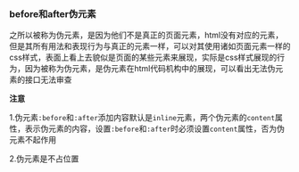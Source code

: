 ### before和after伪元素

之所以被称为伪元素，是因为他们不是真正的页面元素，html没有对应的元素，但是其所有用法和表现行为与真正的元素一样，可以对其使用诸如页面元素一样的css样式，表面上看上去貌似是页面的某些元素来展现，实际是css样式展现的行为，因为被称为伪元素，是伪元素在html代码机构中的展现，可以看出无法伪元素的接口无法审查



**注意**

1.伪元素`:before`和`:after`添加内容默认是`inline`元素，两个伪元素的`content`属性，表示伪元素的内容，设置`:before`和`:after`时必须设置`content`属性，否为伪元素不起作用

2.伪元素是不占位置